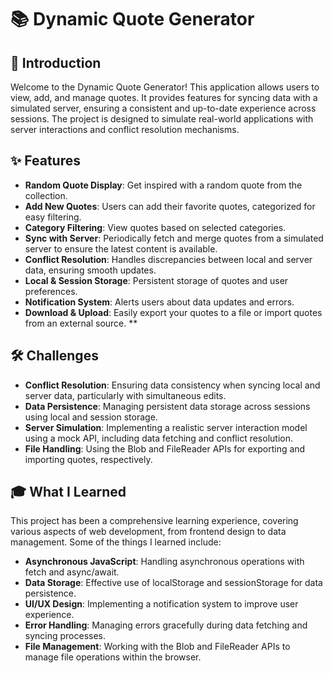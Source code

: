 # 📚 Dynamic Quote Generator

## 📘 Introduction

Welcome to the Dynamic Quote Generator! This application allows users to view, add, and manage quotes. It provides features for syncing data with a simulated server, ensuring a consistent and up-to-date experience across sessions. The project is designed to simulate real-world applications with server interactions and conflict resolution mechanisms.

## ✨ Features

- **Random Quote Display**: Get inspired with a random quote from the collection.
- **Add New Quotes**: Users can add their favorite quotes, categorized for easy filtering.
- **Category Filtering**: View quotes based on selected categories.
- **Sync with Server**: Periodically fetch and merge quotes from a simulated server to ensure the latest content is available.
- **Conflict Resolution**: Handles discrepancies between local and server data, ensuring smooth updates.
- **Local & Session Storage**: Persistent storage of quotes and user preferences.
- **Notification System**: Alerts users about data updates and errors.
- **Download & Upload**: Easily export your quotes to a file or import quotes from an external source.
  \*\*

## 🛠️ Challenges

- **Conflict Resolution**: Ensuring data consistency when syncing local and server data, particularly with simultaneous edits.
- **Data Persistence**: Managing persistent data storage across sessions using local and session storage.
- **Server Simulation**: Implementing a realistic server interaction model using a mock API, including data fetching and conflict resolution.
- **File Handling**: Using the Blob and FileReader APIs for exporting and importing quotes, respectively.

## 🎓 What I Learned

This project has been a comprehensive learning experience, covering various aspects of web development, from frontend design to data management.
Some of the things I learned include:

- **Asynchronous JavaScript**: Handling asynchronous operations with fetch and async/await.
- **Data Storage**: Effective use of localStorage and sessionStorage for data persistence.
- **UI/UX Design**: Implementing a notification system to improve user experience.
- **Error Handling**: Managing errors gracefully during data fetching and syncing processes.
- **File Management**: Working with the Blob and FileReader APIs to manage file operations within the browser.
